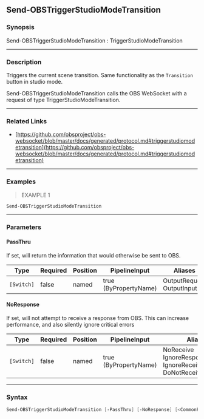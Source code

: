 Send-OBSTriggerStudioModeTransition
-----------------------------------




### Synopsis
Send-OBSTriggerStudioModeTransition : TriggerStudioModeTransition



---


### Description

Triggers the current scene transition. Same functionality as the `Transition` button in studio mode.


Send-OBSTriggerStudioModeTransition calls the OBS WebSocket with a request of type TriggerStudioModeTransition.



---


### Related Links
* [https://github.com/obsproject/obs-websocket/blob/master/docs/generated/protocol.md#triggerstudiomodetransition](https://github.com/obsproject/obs-websocket/blob/master/docs/generated/protocol.md#triggerstudiomodetransition)





---


### Examples
> EXAMPLE 1

```PowerShell
Send-OBSTriggerStudioModeTransition
```


---


### Parameters
#### **PassThru**

If set, will return the information that would otherwise be sent to OBS.






|Type      |Required|Position|PipelineInput        |Aliases                      |
|----------|--------|--------|---------------------|-----------------------------|
|`[Switch]`|false   |named   |true (ByPropertyName)|OutputRequest<br/>OutputInput|



#### **NoResponse**

If set, will not attempt to receive a response from OBS.
This can increase performance, and also silently ignore critical errors






|Type      |Required|Position|PipelineInput        |Aliases                                                                |
|----------|--------|--------|---------------------|-----------------------------------------------------------------------|
|`[Switch]`|false   |named   |true (ByPropertyName)|NoReceive<br/>IgnoreResponse<br/>IgnoreReceive<br/>DoNotReceiveResponse|





---


### Syntax
```PowerShell
Send-OBSTriggerStudioModeTransition [-PassThru] [-NoResponse] [<CommonParameters>]
```
